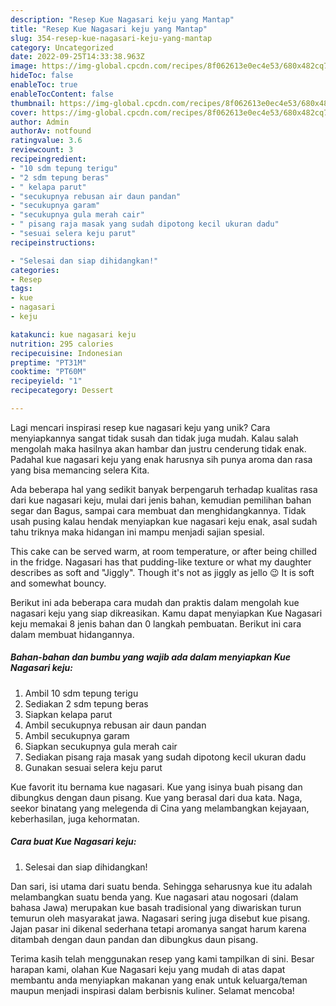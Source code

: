 ```yaml
---
description: "Resep Kue Nagasari keju yang Mantap"
title: "Resep Kue Nagasari keju yang Mantap"
slug: 354-resep-kue-nagasari-keju-yang-mantap
category: Uncategorized
date: 2022-09-25T14:33:38.963Z
image: https://img-global.cpcdn.com/recipes/8f062613e0ec4e53/680x482cq70/kue-nagasari-keju-foto-resep-utama.jpg
hideToc: false
enableToc: true
enableTocContent: false
thumbnail: https://img-global.cpcdn.com/recipes/8f062613e0ec4e53/680x482cq70/kue-nagasari-keju-foto-resep-utama.jpg
cover: https://img-global.cpcdn.com/recipes/8f062613e0ec4e53/680x482cq70/kue-nagasari-keju-foto-resep-utama.jpg
author: Admin
authorAv: notfound
ratingvalue: 3.6
reviewcount: 3
recipeingredient:
- "10 sdm tepung terigu"
- "2 sdm tepung beras"
- " kelapa parut"
- "secukupnya rebusan air daun pandan"
- "secukupnya garam"
- "secukupnya gula merah cair"
- " pisang raja masak yang sudah dipotong kecil ukuran dadu"
- "sesuai selera keju parut"
recipeinstructions:

- "Selesai dan siap dihidangkan!"
categories:
- Resep
tags:
- kue
- nagasari
- keju

katakunci: kue nagasari keju 
nutrition: 295 calories
recipecuisine: Indonesian
preptime: "PT31M"
cooktime: "PT60M"
recipeyield: "1"
recipecategory: Dessert

---
```





Lagi mencari inspirasi resep kue nagasari keju yang unik? Cara menyiapkannya sangat tidak susah dan tidak juga mudah. Kalau salah mengolah maka hasilnya akan hambar dan justru cenderung tidak enak. Padahal kue nagasari keju yang enak harusnya sih punya aroma dan rasa yang bisa memancing selera Kita.





Ada beberapa hal yang sedikit banyak berpengaruh terhadap kualitas rasa dari kue nagasari keju, mulai dari jenis bahan, kemudian pemilihan bahan segar dan Bagus, sampai cara membuat dan menghidangkannya. Tidak usah pusing kalau hendak menyiapkan kue nagasari keju enak,      asal sudah tahu triknya maka hidangan ini mampu menjadi sajian spesial.














This cake can be served warm, at room temperature, or after being chilled in the fridge. Nagasari has that pudding-like texture or what my daughter describes as soft and &#34;Jiggly&#34;. Though it&#39;s not as jiggly as jello 😉 It is soft and somewhat bouncy.






Berikut ini ada beberapa cara mudah dan praktis dalam mengolah kue nagasari keju yang siap dikreasikan. Kamu dapat menyiapkan Kue Nagasari keju memakai 8 jenis bahan dan 0 langkah pembuatan. Berikut ini cara dalam membuat hidangannya.

<!--inarticleads1-->

##### Bahan-bahan dan bumbu yang wajib ada dalam menyiapkan Kue Nagasari keju:

1. Ambil 10 sdm tepung terigu
1. Sediakan 2 sdm tepung beras
1. Siapkan  kelapa parut
1. Ambil secukupnya rebusan air daun pandan
1. Ambil secukupnya garam
1. Siapkan secukupnya gula merah cair
1. Sediakan  pisang raja masak yang sudah dipotong kecil ukuran dadu
1. Gunakan sesuai selera keju parut


Kue favorit itu bernama kue nagasari. Kue yang isinya buah pisang dan dibungkus dengan daun pisang. Kue yang berasal dari dua kata. Naga, seekor binatang yang melegenda di Cina yang melambangkan kejayaan, keberhasilan, juga kehormatan. 

<!--inarticleads2-->

##### Cara buat Kue Nagasari keju:


1. Selesai dan siap dihidangkan!

Dan sari, isi utama dari suatu benda. Sehingga seharusnya kue itu adalah melambangkan suatu benda yang. Kue nagasari atau nogosari (dalam bahasa Jawa) merupakan kue basah tradisional yang diwariskan turun temurun oleh masyarakat jawa. Nagasari sering juga disebut kue pisang. Jajan pasar ini dikenal sederhana tetapi aromanya sangat harum karena ditambah dengan daun pandan dan dibungkus daun pisang. 

Terima kasih telah menggunakan resep yang kami tampilkan di sini. Besar harapan kami, olahan Kue Nagasari keju yang mudah di atas dapat membantu anda menyiapkan makanan yang enak untuk keluarga/teman maupun menjadi inspirasi dalam berbisnis kuliner. Selamat mencoba!
